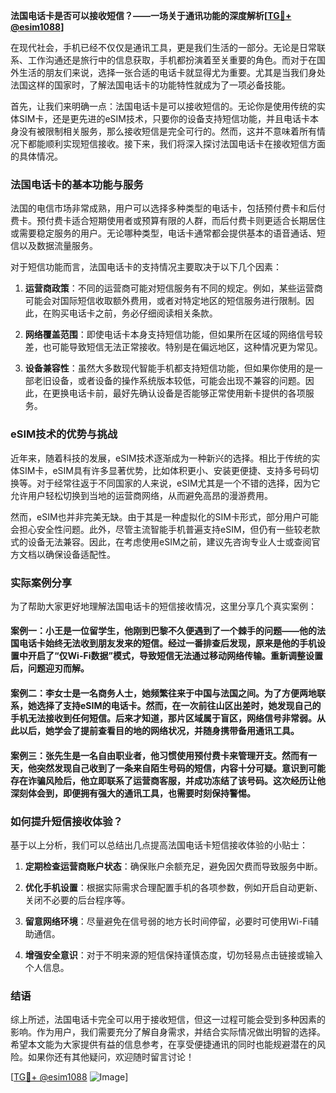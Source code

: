 **法国电话卡是否可以接收短信？——一场关于通讯功能的深度解析[[TG💪+ @esim1088](https://t.me/s/esim1088)]**

在现代社会，手机已经不仅仅是通讯工具，更是我们生活的一部分。无论是日常联系、工作沟通还是旅行中的信息获取，手机都扮演着至关重要的角色。而对于在国外生活的朋友们来说，选择一张合适的电话卡就显得尤为重要。尤其是当我们身处法国这样的国家时，了解法国电话卡的功能特性就成为了一项必备技能。

首先，让我们来明确一点：法国电话卡是可以接收短信的。无论你是使用传统的实体SIM卡，还是更先进的eSIM技术，只要你的设备支持短信功能，并且电话卡本身没有被限制相关服务，那么接收短信是完全可行的。然而，这并不意味着所有情况下都能顺利实现短信接收。接下来，我们将深入探讨法国电话卡在接收短信方面的具体情况。

### 法国电话卡的基本功能与服务

法国的电信市场非常成熟，用户可以选择多种类型的电话卡，包括预付费卡和后付费卡。预付费卡适合短期使用者或预算有限的人群，而后付费卡则更适合长期居住或需要稳定服务的用户。无论哪种类型，电话卡通常都会提供基本的语音通话、短信以及数据流量服务。

对于短信功能而言，法国电话卡的支持情况主要取决于以下几个因素：

1. **运营商政策**：不同的运营商可能对短信服务有不同的规定。例如，某些运营商可能会对国际短信收取额外费用，或者对特定地区的短信服务进行限制。因此，在购买电话卡之前，务必仔细阅读相关条款。
   
2. **网络覆盖范围**：即使电话卡本身支持短信功能，但如果所在区域的网络信号较差，也可能导致短信无法正常接收。特别是在偏远地区，这种情况更为常见。

3. **设备兼容性**：虽然大多数现代智能手机都支持短信功能，但如果你使用的是一部老旧设备，或者设备的操作系统版本较低，可能会出现不兼容的问题。因此，在更换电话卡前，最好先确认设备是否能够正常使用新卡提供的各项服务。

### eSIM技术的优势与挑战

近年来，随着科技的发展，eSIM技术逐渐成为一种新兴的选择。相比于传统的实体SIM卡，eSIM具有许多显著优势，比如体积更小、安装更便捷、支持多号码切换等。对于经常往返于不同国家的人来说，eSIM尤其是一个不错的选择，因为它允许用户轻松切换到当地的运营商网络，从而避免高昂的漫游费用。

然而，eSIM也并非完美无缺。由于其是一种虚拟化的SIM卡形式，部分用户可能会担心安全性问题。此外，尽管主流智能手机普遍支持eSIM，但仍有一些较老款式的设备无法兼容。因此，在考虑使用eSIM之前，建议先咨询专业人士或查阅官方文档以确保设备适配性。

### 实际案例分享

为了帮助大家更好地理解法国电话卡的短信接收情况，这里分享几个真实案例：

#### 案例一：小王是一位留学生，他刚到巴黎不久便遇到了一个棘手的问题——他的法国电话卡始终无法收到朋友发来的短信。经过一番排查后发现，原来是他的手机设置中开启了“仅Wi-Fi数据”模式，导致短信无法通过移动网络传输。重新调整设置后，问题迎刃而解。

#### 案例二：李女士是一名商务人士，她频繁往来于中国与法国之间。为了方便两地联系，她选择了支持eSIM的电话卡。然而，在一次前往山区出差时，她发现自己的手机无法接收到任何短信。后来才知道，那片区域属于盲区，网络信号非常弱。从此以后，她学会了提前查看目的地的网络状况，并随身携带备用通讯工具。

#### 案例三：张先生是一名自由职业者，他习惯使用预付费卡来管理开支。然而有一天，他突然发现自己收到了一条来自陌生号码的短信，内容十分可疑。意识到可能存在诈骗风险后，他立即联系了运营商客服，并成功冻结了该号码。这次经历让他深刻体会到，即便拥有强大的通讯工具，也需要时刻保持警惕。

### 如何提升短信接收体验？

基于以上分析，我们可以总结出几点提高法国电话卡短信接收体验的小贴士：

1. **定期检查运营商账户状态**：确保账户余额充足，避免因欠费而导致服务中断。
   
2. **优化手机设置**：根据实际需求合理配置手机的各项参数，例如开启自动更新、关闭不必要的后台程序等。

3. **留意网络环境**：尽量避免在信号弱的地方长时间停留，必要时可使用Wi-Fi辅助通信。

4. **增强安全意识**：对于不明来源的短信保持谨慎态度，切勿轻易点击链接或输入个人信息。

### 结语

综上所述，法国电话卡完全可以用于接收短信，但这一过程可能会受到多种因素的影响。作为用户，我们需要充分了解自身需求，并结合实际情况做出明智的选择。希望本文能为大家提供有益的信息参考，在享受便捷通讯的同时也能规避潜在的风险。如果你还有其他疑问，欢迎随时留言讨论！

[[TG💪+ @esim1088](https://t.me/s/esim1088) ![Image](https://i.postimg.cc/4NQfJmqS/Snipaste-2025-05-13-00-14-12.png)]